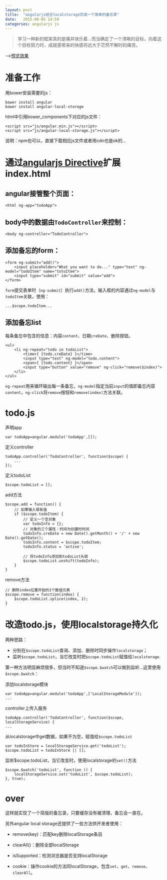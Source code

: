 ```yaml
---
layout: post
title:  "angularjs结合localstorage完成一个简单的备忘录"
date:   2015-08-05 14:59
categories: angularjs js
---
```


> 学习一种新的框架真的是痛并快乐着...而当确定了一个清晰的目标，向着这个目标努力时，成就感带来的快感将远大于茫然不解时的痛苦。

——>[预览效果](http://insekkei.com/todolist)

# 准备工作
<!--more-->
用bower安装需要的js：

<pre><code>bower install angular
bower install angular-local-storage
</code></pre>

html中引用bower_components下对应的js文件：

<pre><code>&lt;script src="js/angular.min.js"&gt;&lt;/script&gt;
&lt;script src="js/angular-local-storage.js"&gt;&lt;/script&gt;</code></pre>

说明：npm也可以，直接下载相应js文件或者用cdn也是ok的...

# 通过[angularjs Directive](http://insekkei.com/blogs/angular/js/2015/07/09/angular.js-%E8%AF%AD%E6%B3%95%E6%B5%85%E6%9E%90.html)扩展index.html

## angular接管整个页面：

<pre><code>&lt;html ng-app="todoApp"&gt;
</code></pre>

## body中的数据由`TodoController`来控制：

<pre><code>&lt;body ng-controller="TodoController"&gt;
</code></pre>

## 添加备忘的form：

<pre><code>&lt;form ng-submit="add()"&gt;
	&lt;input placeholder="What you want to do..." type="text" ng-model="todoItem" name="totoItem"&gt;
	&lt;input type="submit" id="submit" value="add"&gt;
&lt;/form&gt;
</code></pre>

`form`提交表单时（`ng-submit`）执行`add()`方法，输入框的内容通过`ng-model`与`todoItem`关联，使用：

<pre><code>...$scope.todoItem...</code></pre>

## 添加备忘list

每条备忘中包含的信息：内容`content`、日期`creDate`、删除按钮。

<pre><code>&lt;ul&gt;
	&lt;li ng-repeat="todo in todoList"&gt;
		&lt;time&gt;{ {todo.creDate} }&lt;/time&gt;
		&lt;input type="text" ng-model="todo.content"&gt;
		&lt;span&gt;{ {todo.content} }&lt;/span&gt;
		&lt;input type="button" value="remove" ng-click="remove($index)"&gt;
	&lt;/li&gt;
&lt;/ul&gt;
</code></pre>

`ng-repeat`用来循环输出每一条备忘，`ng-model`指定当前`input`的值即备忘内容`content`，`ng-click`将`remove`按钮和`remove(index)`方法关联。

# todo.js

声明app

	var todoApp=angular.module('todoApp',[]);

定义controller

	todoApp.controller('TodoController', function($scope) {
		...
	});

定义todoList

	$scope.todoList = [];

add方法

	$scope.add = function() {
		// 如果输入框有值
        if ($scope.todoItem) {
        	// 定义一个空对象
            var todoInfo = {};
            // 对象的三个属性：时间为创建时时间
            todoInfo.creDate = new Date().getMonth() + '/' + new Date().getDate();
            todoInfo.content = $scope.todoItem;
            todoInfo.status = 'active';

            // 将todoInfo添加到todoList头部
            $scope.todoList.unshift(todoInfo);
        }
    }

remove方法

	// 删除index位置开始的1个数组元素
	$scope.remove = function(index) {
        $scope.todoList.splice(index, 1);
    }

# 改造todo.js，使用localstorage持久化

两种思路：

* 分别在`$scope.todoList`查询、添加、删除时同步操作`localstorage`；
* 监听`$scope.todoList`，当它改变时把`$scope.todoList`赋值给`localstorage`.

第一种方法明显麻烦很多，但当时不知道`$scope.$watch`可以做到监听...这里使用`$scope.$watch`：

添加localstorage模块

	var todoApp=angular.module('todoApp',['LocalStorageModule']);
	...

controller上传入服务

	todoApp.controller('TodoController', function($scope, localStorageService) {
	...

从localstorage中get数据，如果不为空，赋值给`$scope.todoList`

	var todoInStore = localStorageService.get('todoList');
	$scope.todoList = todoInStore || [];

监听$scope.todoList，当它改变时，使用localstorage的`set()`方法

	$scope.$watch('todoList', function () {
        localStorageService.set('todoList', $scope.todoList);
    }, true);

# over

这样就实现了一个简版的备忘录，只要缓存没有被清理，备忘会一直在。

另外angular local storage还提供了一些方法供开发者使用：

- remove(key)：匹配key删除localStorage条目

- clearAll()：删除全部localStorage

- isSupported：检测浏览器是否支持localStorage

- cookie：操作cookie的方法同localStorage，包含`set`、`get`、`remove`、`clearAll`。






